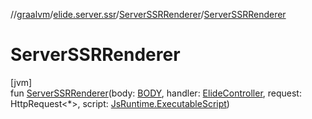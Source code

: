 //[graalvm](../../../index.md)/[elide.server.ssr](../index.md)/[ServerSSRRenderer](index.md)/[ServerSSRRenderer](-server-s-s-r-renderer.md)

# ServerSSRRenderer

[jvm]\
fun [ServerSSRRenderer](-server-s-s-r-renderer.md)(body: [BODY](../../../../../packages/server/kotlinx.html/-b-o-d-y/index.md), handler: [ElideController](../../../../../packages/server/server/elide.server.controller/-elide-controller/index.md), request: HttpRequest&lt;*&gt;, script: [JsRuntime.ExecutableScript](../../elide.runtime.graalvm/-js-runtime/-executable-script/index.md))

